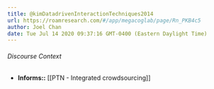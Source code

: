 ```yaml
---
title: @kimDatadrivenInteractionTechniques2014
url: https://roamresearch.com/#/app/megacoglab/page/Rn_PKB4c5
author: Joel Chan
date: Tue Jul 14 2020 09:37:16 GMT-0400 (Eastern Daylight Time)
---
```




###### Discourse Context

- **Informs::** [[PTN - Integrated crowdsourcing]]
